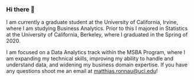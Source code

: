 ### Hi there 👋

I am currently a graduate student at the University of California, Irvine, where I am studying Business Analytics. Prior to this I majored in Statistics at the University of California, Berkeley, where I graduated in the Spring of 2020.

I am focused on a Data Analytics track within the MSBA Program, where I am expanding my technical skills, improving my ability to handle and understand data, and widening my business domain expertise. If you have any questions shoot me an email at matthias.ronnau@uci.edu!

<!--
**matthiasronnau/matthiasronnau** is a ✨ _special_ ✨ repository because its `README.md` (this file) appears on your GitHub profile.

Here are some ideas to get you started:

- 🔭 I’m currently working on ...
- 🌱 I’m currently learning ...
- 👯 I’m looking to collaborate on ...
- 🤔 I’m looking for help with ...
- 💬 Ask me about ...
- 📫 How to reach me: ...
- ⚡ Fun fact: ...
-->
